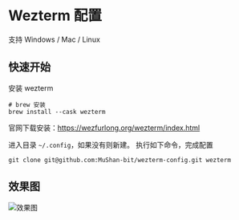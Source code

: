 # Wezterm 配置

支持 Windows / Mac / Linux

## 快速开始

安装 wezterm

```shell
# brew 安装
brew install --cask wezterm
```

官网下载安装：<https://wezfurlong.org/wezterm/index.html>

进入目录 `~/.config`，如果没有则新建。
执行如下命令，完成配置

```shell
git clone git@github.com:MuShan-bit/wezterm-config.git wezterm
```

## 效果图

![效果图](./image/01.png)
